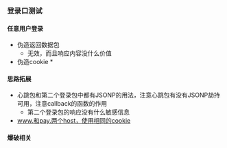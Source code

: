 ### 登录口测试

#### 任意用户登录

* 伪造返回数据包
  * 无效，而且响应内容没什么价值
* 伪造cookie
  * 

#### 思路拓展

* 心跳包和第二个登录包中都有JSONP的用法，注意心跳包有没有JSONP劫持可用，注意callback的函数的作用
  * 第二个登录包的响应没有什么敏感信息
* www.和pay.两个host，使用相同的cookie

#### 爆破相关